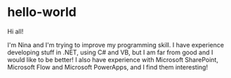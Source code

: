 # hello-world

Hi all!

I'm Nina and I'm trying to improve my programming skill.
I have experience developing stuff in .NET, using C# and VB, but I am far from good and I would like to be better!
I also have experience with Microsoft SharePoint, Microsoft Flow and Microsoft PowerApps, and I find them interesting!
